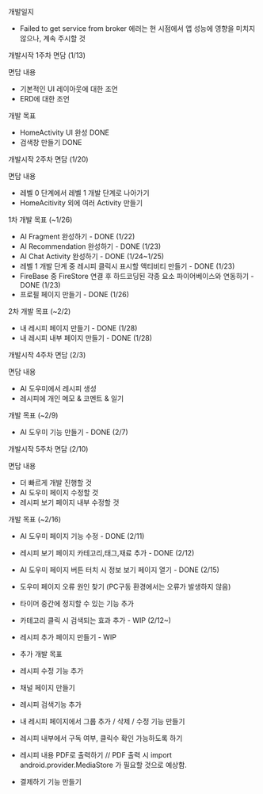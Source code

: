 
개발일지 
- Failed to get service from broker 에러는 현 시점에서 앱 성능에 영향을 미치지 않으나, 계속 주시할 것

개발시작 1주차 면담 (1/13)

면담 내용
- 기본적인 UI 레이아웃에 대한 조언 
- ERD에 대한 조언

개발 목표
- HomeActivity UI 완성 DONE
- 검색창 만들기 DONE

개발시작 2주차 면담 (1/20)

면담 내용
- 레벨 0 단계에서 레벨 1 개발 단계로 나아가기
- HomeAcitivity 외에 여러 Activity 만들기

1차 개발 목표 (~1/26)
- AI Fragment 완성하기 - DONE (1/22)
- AI Recommendation 완성하기 - DONE (1/23)
- AI Chat Activity 완성하기 - DONE (1/24~1/25)
- 레벨 1 개발 단계 중 레시피 클릭시 표시할 액티비티 만들기 - DONE (1/23)
- FireBase 중 FireStore 연결 후 하드코딩된 각종 요소 파이어베이스와 연동하기 - DONE (1/23)
- 프로필 페이지 만들기 - DONE (1/26)

2차 개발 목표 (~2/2) 
- 내 레시피 페이지 만들기 - DONE (1/28) 
- 내 레시피 내부 페이지 만들기 - DONE (1/28)

개발시작 4주차 면담 (2/3)

면담 내용
- AI 도우미에서 레시피 생성
- 레시피에 개인 메모 & 코멘트 & 일기

개발 목표 (~2/9)
- AI 도우미 기능 만들기 - DONE (2/7)

개발시작 5주차 면담 (2/10)

면담 내용
- 더 빠르게 개발 진행할 것
- AI 도우미 페이지 수정할 것
- 레시피 보기 페이지 내부 수정할 것

개발 목표 (~2/16)
- AI 도우미 페이지 기능 수정 - DONE (2/11)
- 레시피 보기 페이지 카테고리,태그,재료 추가 - DONE (2/12)
- AI 도우미 페이지 버튼 터치 시 정보 보기 페이지 열기 - DONE (2/15)

- 도우미 페이지 오류 원인 찾기 (PC구동 환경에서는 오류가 발생하지 않음)
- 타이머 중간에 정지할 수 있는 기능 추가

- 카테고리 클릭 시 검색되는 효과 추가 - WIP (2/12~)
- 레시피 추가 페이지 만들기 - WIP
- 
  추가 개발 목표
- 레시피 수정 기능 추가
- 채널 페이지 만들기
- 레시피 검색기능 추가
- 내 레시피 페이지에서 그룹 추가 / 삭제 / 수정 기능 만들기
- 레시피 내부에서 구독 여부, 클릭수 확인 가능하도록 하기
- 레시피 내용 PDF로 출력하기 // PDF 출력 시 import android.provider.MediaStore 가 필요할 것으로 예상함.
- 결제하기 기능 만들기